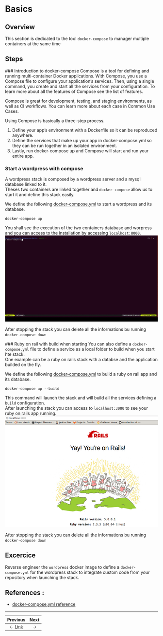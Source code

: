 # Basics

## Overview
This section is dedicated to the tool `docker-compose` to manager multiple containers at the same time

## Steps

### Introduction to docker-compose
Compose is a tool for defining and running multi-container Docker applications. With Compose, you use a Compose file to configure your application’s services. Then, using a single command, you create and start all the services from your configuration. To learn more about all the features of Compose see the list of features.

Compose is great for development, testing, and staging environments, as well as CI workflows. You can learn more about each case in Common Use Cases.

Using Compose is basically a three-step process.

1. Define your app’s environment with a Dockerfile so it can be reproduced anywhere.
2. Define the services that make up your app in docker-compose.yml so they can be run together in an isolated environment.
3. Lastly, run docker-compose up and Compose will start and run your entire app.

### Start a wordpress with compose
A wordpress stack is composed by a wordpress server and a mysql database linked to it.  
Theses two containers are linked together and `docker-compose` allow us to start it and define this stack easily.

We define the following [docker-compose.yml](./wordpress/docker-compose.yml) to start a wordpress and its database.
```
docker-compose up
```
You shall see the execution of the two containers database and worpress and you can access to the installation by accessing `localhost:8000`.  
![execution_wordpress](./wordpress/compose.gif)

After stopping the stack you can delete all the informations bu running `docker-compose down`

### Ruby on rail with build when starting
You can also define a `docker-compose.yml` file to define a service as a local folder to build when you start hte stack.  
One example can be a ruby on rails stack with a databse and the application builded on the fly.

 We define the following [docker-compose.yml](./rails/docker-compose.yml) to build a ruby on rail app and its database.
```
docker-compose up --build
```
This command will launch the stack and will build all the services defining a `build` configuration.  
After launching the stack you can access to `localhost:3000` to see your ruby on rails app running.  
![](./rails/result.png)

After stopping the stack you can delete all the informations bu running `docker-compose down`

## Excercice

Reverse engineer the `wordpress` docker image to define a `docker-compose.yml` for the wordpress stack to integrate custom code from your repository when launching the stack.

## References :
 * [docker-compose.yml reference](https://docs.docker.com/compose/compose-file/)


___

Previous | Next
:---: | :---:
← [Link](../03_Link) |   →
